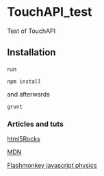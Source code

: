 # TouchAPI_test

Test of TouchAPI

## Installation
run 
```
npm install
``` 
and afterwards 
```
grunt
```

### Articles and tuts
[html5Rocks](http://www.html5rocks.com/en/mobile/touch/)

[MDN](https://developer.mozilla.org/en-US/docs/Web/API/Touch)

[Flashmonkey javascript physics](http://www.flashmonkey.co.uk/simple-javascript-physics/)





